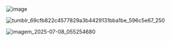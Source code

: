 ![image](https://github.com/user-attachments/assets/2a367c38-f438-4000-8af4-b8748e4cbfa4)

![tumblr_69cfb822c4577829a3b4429131bba1be_596c5e67_250](https://github.com/user-attachments/assets/394c4b7b-edd9-46e6-bd1c-5785211a6a66)

![imagem_2025-07-08_055254680](https://github.com/user-attachments/assets/c27ff118-6d26-442e-ab22-508484d36f14)
